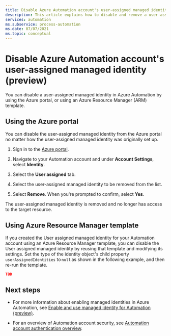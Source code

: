 ```yaml
---
title: Disable Azure Automation account's user-assigned managed identity (preview)
description: This article explains how to disable and remove a user-assigned managed identity for an Azure Automation account.
services: automation
ms.subservice: process-automation
ms.date: 07/07/2021
ms.topic: conceptual
---
```


# Disable Azure Automation account's user-assigned managed identity (preview)

You can disable a user-assigned managed identity in Azure Automation by using the Azure portal, or using an Azure Resource Manager (ARM) template.

## Using the Azure portal

You can disable the user-assigned managed identity from the Azure portal no matter how the user-assigned managed identity was originally set up.

1. Sign in to the [Azure portal](https://portal.azure.com).

1. Navigate to your Automation account and under **Account Settings**, select **Identity**.

1. Select the **User assigned** tab.

1. Select the user-assigned managed identity to be removed from the list.

1. Select **Remove**. When you're prompted to confirm, select **Yes**.

The user-assigned managed identity is removed and no longer has access to the target resource.

## Using Azure Resource Manager template

If you created the User assigned managed identity for your Automation account using an Azure Resource Manager template, you can disable the User assigned managed identity by reusing that template and modifying its settings. Set the type of the identity object's child property `userAssignedIdentities` to `null` as shown in the following example, and then re-run the template.

```json
TBD
```


## Next steps

- For more information about enabling managed identities in Azure Automation, see [Enable and use managed identity for Automation (preview)](enable-managed-identity-for-automation.md).

- For an overview of Automation account security, see [Automation account authentication overview](automation-security-overview.md).